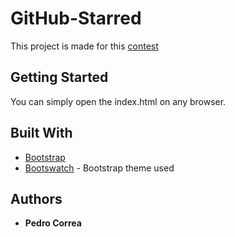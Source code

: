 # GitHub-Starred

This project is made for this [contest](https://test-shop.escale.com.br/starred)

## Getting Started

You can simply open the index.html on any browser.

## Built With

* [Bootstrap](https://getbootstrap.com)
* [Bootswatch](https://bootswatch.com/4/simplex/bootstrap.min.css) - Bootstrap theme used

## Authors

* **Pedro Correa**
